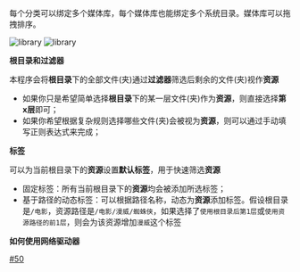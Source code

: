 每个分类可以绑定多个媒体库，每个媒体库也能绑定多个系统目录。媒体库可以拖拽排序。

![library](/img/category-library-1.png)
![library](/img/category-library-2.png)

**根目录和过滤器**

本程序会将**根目录**下的全部文件(夹)通过**过滤器**筛选后剩余的文件(夹)视作**资源**
+ 如果你只是希望简单选择**根目录**下的某一层文件(夹)作为**资源**，则直接选择**第x层**即可；
+ 如果你希望根据复杂规则选择哪些文件(夹)会被视为**资源**，则可以通过手动填写正则表达式来完成；

**标签**

可以为当前根目录下的**资源**设置**默认标签**，用于快速筛选**资源**

+ 固定标签：所有当前根目录下的**资源**均会被添加所选标签；
+ 基于路径的动态标签：可以根据路径名称，动态为**资源**添加标签。假设根目录是`/电影`，资源路径是`/电影/漫威/蜘蛛侠`，如果选择了`使用根目录后第1层`或`使用资源路径的前1层`，则会为该资源增加`漫威`这个标签

**如何使用网络驱动器**

<a href="https://github.com/Bakabase/InsideWorld/issues/50" target="_blank">#50</a>